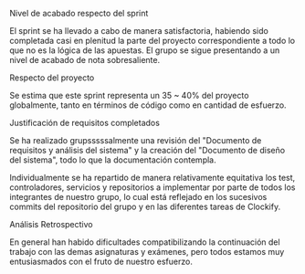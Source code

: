 Nivel de acabado respecto del sprint

El sprint se ha llevado a cabo de manera satisfactoria, habiendo sido completada casi en plenitud la parte del proyecto correspondiente a todo lo que no es la lógica de las apuestas. El grupo se sigue presentando a un nivel de acabado de nota sobresaliente.

Respecto del proyecto

Se estima que este sprint representa un 35 ~ 40% del proyecto globalmente, tanto en términos de código como en cantidad de esfuerzo.

Justificación de requisitos completados

Se ha realizado grupsssssalmente una revisión del "Documento de requisitos y análisis del sistema" y la creación del "Documento de diseño del sistema", todo lo que la documentación contempla.

Individualmente se ha repartido de manera relativamente equitativa los test, controladores, servicios y repositorios a implementar por parte de todos los integrantes de nuestro grupo, lo cual está reflejado en los sucesivos commits del repositorio del grupo y en las diferentes tareas de Clockify.

Análisis Retrospectivo

En general han habido dificultades compatibilizando la continuación del trabajo con las demas asignaturas y exámenes, pero todos estamos muy entusiasmados con el fruto de nuestro esfuerzo.
